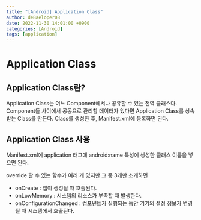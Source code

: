 ```yaml
---
title: "[Android] Application Class"
author: deBaeloper08
date: 2022-11-30 14:01:00 +0900
categories: [Android]
tags: [application]
---
```


# Application Class

## Application Class란?

Application Class는 어느 Component에서나 공유할 수 있는 전역 클래스다. Component들 사이에서 공동으로 관리할 데이터가 있다면 Application Class를 상속 받는 Class를 만든다. Class를 생성한 후, Manifest.xml에 등록하면 된다.

## Application Class 사용

Manifest.xml에 application 태그에 android:name 특성에 생성한 클래스 이름을 넣으면 된다.

override 할 수 있는 함수가 여러 개 있지만 그 중 3개만 소개하면
- onCreate : 앱이 생성될 때 호출된다.
- onLowMemory : 시스템의 리소스가 부족할 때 발생한다.
- onConfigurationChanged : 컴포넌트가 실행되는 동안 기기의 설정 정보가 변경될 때 시스템에서 호출된다.